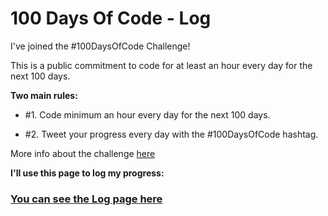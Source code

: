 # 100 Days Of Code - Log

I've joined the #100DaysOfCode Challenge!

This is a public commitment to code for at least an hour every day for the next 100 days.  

**Two main rules:**     
* #1. Code minimum an hour every day for the next 100 days.

* #2. Tweet your progress every day with the #100DaysOfCode hashtag.

More info about the challenge [here](http://100daysofcode.com/)

**I'll use this page to log my progress:**
### [You can see the Log page here](https://camilaavilarinho.github.io/100-days-of-code-log/)
